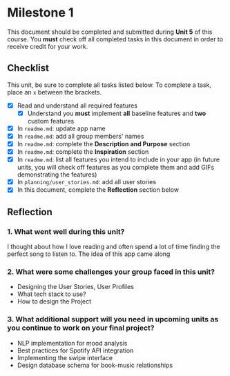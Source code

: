 # Milestone 1

This document should be completed and submitted during **Unit 5** of this course. You **must** check off all completed tasks in this document in order to receive credit for your work.

## Checklist

This unit, be sure to complete all tasks listed below. To complete a task, place an `x` between the brackets.

- [x] Read and understand all required features
  - [x] Understand you **must** implement **all** baseline features and **two** custom features
- [x] In `readme.md`: update app name
- [x] In `readme.md`: add all group members' names
- [x] In `readme.md`: complete the **Description and Purpose** section
- [x] In `readme.md`: complete the **Inspiration** section
- [x] In `readme.md`: list all features you intend to include in your app (in future units, you will check off features as you complete them and add GIFs demonstrating the features)
- [x] In `planning/user_stories.md`: add all user stories
- [x] In this document, complete the **Reflection** section below

## Reflection

### 1. What went well during this unit?

I thought about how I love reading and often spend a lot of time finding the perfect song to listen to. The idea of this app came along

### 2. What were some challenges your group faced in this unit?

- Designing the User Stories, User Profiles
- What tech stack to use?
- How to design the Project

### 3. What additional support will you need in upcoming units as you continue to work on your final project?

- NLP implementation for mood analysis
- Best practices for Spotify API integration
- Implementing the swipe interface
- Design database schema for book-music relationships